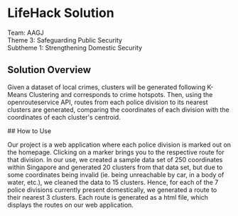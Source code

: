 # LifeHack Solution 

  Team: AAGJ  
  Theme 3: Safeguarding Public Security  
  Subtheme 1: Strengthening Domestic Security

## Solution Overview

<p>
  Given a dataset of local crimes, clusters will be generated following K-Means Clustering and corresponds to crime hotspots. Then, using the openrouteservice API, routes from each police division to its nearest clusters are generated, comparing the coordinates of each division with the coordinates of each cluster's centroid.
</p>
## How to Use
<p>
  Our project is a web application where each police division is marked out on the homepage. Clicking on a marker brings you to the respective route for that division. In our use, we created a sample data set of 250 coordinates within Singapore and generated 20 clusters from that data set, but due to some coordinates being invalid (ie. being unreachable by car, in a body of water, etc.), we cleaned the data to 15 clusters. Hence, for each of the 7 police divisions currently present domestically, we generated a route to their nearest 3 clusters. Each route is generated as a html file, which displays the routes on our web application. 
</p>

